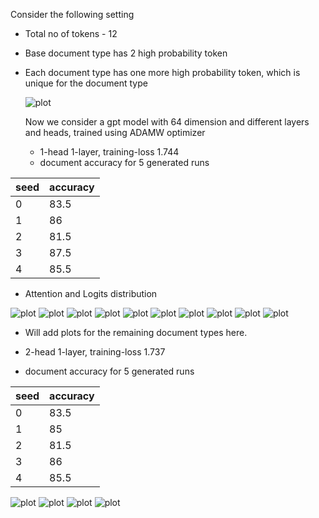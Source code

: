 Consider the following setting
- Total no of tokens - 12
- Base document type has 2 high probability token 
- Each document type has one more high probability token, which is unique for the document type

  ![plot](plots/doc_type_prob_distr.png)

  Now we consider a gpt model with 64 dimension and different layers and heads, trained using ADAMW optimizer

  - 1-head 1-layer, training-loss 1.744
  - document accuracy for 5 generated runs


|  seed |  accuracy  |
| ----  | ---------  |
| 0 | 83.5 |
| 1 | 86 |
| 2 | 81.5 |
| 3 | 87.5 |
| 4 |  85.5 |

- Attention and Logits distribution

 ![plot](plots/attention_distribution_doc_type_1.png)
 ![plot](plots/attention_distribution_doc_type_2.png)
 ![plot](plots/attention_distribution_doc_type_3.png)
 ![plot](plots/attention_distribution_doc_type_4.png)
 ![plot](plots/attention_distribution_doc_type_5.png)
 ![plot](plots/attention_distribution_doc_type_6.png)
 ![plot](plots/attention_distribution_doc_type_7.png)
 ![plot](plots/attention_distribution_doc_type_8.png)
 ![plot](plots/attention_distribution_doc_type_9.png)
 ![plot](plots/attention_distribution_doc_type_10.png)

 - Will add plots for the remaining document types here.

  - 2-head 1-layer, training-loss 1.737

  - document accuracy for 5 generated runs


|  seed |  accuracy  |
| ----  | ---------  |
| 0 |  83.5 |
| 1 | 85   |
| 2 | 81.5 |
| 3 | 86  |
| 4 |  85.5 |

 ![plot](plots/m2_fig1.png)
 ![plot](plots/m2_fig2.png)
 ![plot](plots/m2_fig3.png)
 ![plot](plots/m2_fig4.png)


 

  

  
